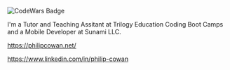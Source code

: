 ![CodeWars Badge](https://www.codewars.com/users/phil4lif/badges/large)

I'm a Tutor and Teaching Assitant at Trilogy Education Coding Boot Camps and a Mobile Developer at Sunami LLC.


https://philipcowan.net/

https://www.linkedin.com/in/philip-cowan
